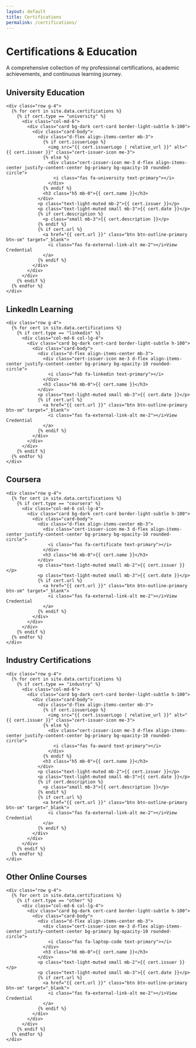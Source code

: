 ```yaml
---
layout: default
title: Certifications
permalink: /certifications/
---
```


<h1 class="display-4 text-gradient mb-5">Certifications & Education</h1>

<p class="lead mb-5">A comprehensive collection of my professional certifications, academic achievements, and continuous learning journey.</p>

<!-- University Education -->
<div class="card bg-dark-glass mb-5 border-glow">
  <div class="card-body">
    <h2 class="card-title section-title mb-4">
      <i class="fas fa-university me-2 text-primary"></i>University Education
    </h2>
    
    <div class="row g-4">
      {% for cert in site.data.certifications %}
        {% if cert.type == "university" %}
          <div class="col-md-6">
            <div class="card bg-dark cert-card border-light-subtle h-100">
              <div class="card-body">
                <div class="d-flex align-items-center mb-3">
                  {% if cert.issuerLogo %}
                    <img src="{{ cert.issuerLogo | relative_url }}" alt="{{ cert.issuer }}" class="cert-issuer-icon me-3">
                  {% else %}
                    <div class="cert-issuer-icon me-3 d-flex align-items-center justify-content-center bg-primary bg-opacity-10 rounded-circle">
                      <i class="fas fa-university text-primary"></i>
                    </div>
                  {% endif %}
                  <h3 class="h5 mb-0">{{ cert.name }}</h3>
                </div>
                <p class="text-light-muted mb-2">{{ cert.issuer }}</p>
                <p class="text-light-muted small mb-3">{{ cert.date }}</p>
                {% if cert.description %}
                  <p class="small mb-3">{{ cert.description }}</p>
                {% endif %}
                {% if cert.url %}
                  <a href="{{ cert.url }}" class="btn btn-outline-primary btn-sm" target="_blank">
                    <i class="fas fa-external-link-alt me-2"></i>View Credential
                  </a>
                {% endif %}
              </div>
            </div>
          </div>
        {% endif %}
      {% endfor %}
    </div>
  </div>
</div>

<!-- LinkedIn Learning -->
<div class="card bg-dark-glass mb-5 border-glow">
  <div class="card-body">
    <h2 class="card-title section-title mb-4">
      <i class="fab fa-linkedin me-2 text-primary"></i>LinkedIn Learning
    </h2>
    
    <div class="row g-4">
      {% for cert in site.data.certifications %}
        {% if cert.type == "linkedin" %}
          <div class="col-md-6 col-lg-4">
            <div class="card bg-dark cert-card border-light-subtle h-100">
              <div class="card-body">
                <div class="d-flex align-items-center mb-3">
                  <div class="cert-issuer-icon me-3 d-flex align-items-center justify-content-center bg-primary bg-opacity-10 rounded-circle">
                    <i class="fab fa-linkedin text-primary"></i>
                  </div>
                  <h3 class="h6 mb-0">{{ cert.name }}</h3>
                </div>
                <p class="text-light-muted small mb-3">{{ cert.date }}</p>
                {% if cert.url %}
                  <a href="{{ cert.url }}" class="btn btn-outline-primary btn-sm" target="_blank">
                    <i class="fas fa-external-link-alt me-2"></i>View Credential
                  </a>
                {% endif %}
              </div>
            </div>
          </div>
        {% endif %}
      {% endfor %}
    </div>
  </div>
</div>

<!-- Coursera -->
<div class="card bg-dark-glass mb-5 border-glow">
  <div class="card-body">
    <h2 class="card-title section-title mb-4">
      <i class="fas fa-graduation-cap me-2 text-primary"></i>Coursera
    </h2>
    
    <div class="row g-4">
      {% for cert in site.data.certifications %}
        {% if cert.type == "coursera" %}
          <div class="col-md-6 col-lg-4">
            <div class="card bg-dark cert-card border-light-subtle h-100">
              <div class="card-body">
                <div class="d-flex align-items-center mb-3">
                  <div class="cert-issuer-icon me-3 d-flex align-items-center justify-content-center bg-primary bg-opacity-10 rounded-circle">
                    <i class="fas fa-certificate text-primary"></i>
                  </div>
                  <h3 class="h6 mb-0">{{ cert.name }}</h3>
                </div>
                <p class="text-light-muted small mb-2">{{ cert.issuer }}</p>
                <p class="text-light-muted small mb-3">{{ cert.date }}</p>
                {% if cert.url %}
                  <a href="{{ cert.url }}" class="btn btn-outline-primary btn-sm" target="_blank">
                    <i class="fas fa-external-link-alt me-2"></i>View Credential
                  </a>
                {% endif %}
              </div>
            </div>
          </div>
        {% endif %}
      {% endfor %}
    </div>
  </div>
</div>

<!-- Industry Certifications -->
<div class="card bg-dark-glass mb-5 border-glow">
  <div class="card-body">
    <h2 class="card-title section-title mb-4">
      <i class="fas fa-award me-2 text-primary"></i>Industry Certifications
    </h2>
    
    <div class="row g-4">
      {% for cert in site.data.certifications %}
        {% if cert.type == "industry" %}
          <div class="col-md-6">
            <div class="card bg-dark cert-card border-light-subtle h-100">
              <div class="card-body">
                <div class="d-flex align-items-center mb-3">
                  {% if cert.issuerLogo %}
                    <img src="{{ cert.issuerLogo | relative_url }}" alt="{{ cert.issuer }}" class="cert-issuer-icon me-3">
                  {% else %}
                    <div class="cert-issuer-icon me-3 d-flex align-items-center justify-content-center bg-primary bg-opacity-10 rounded-circle">
                      <i class="fas fa-award text-primary"></i>
                    </div>
                  {% endif %}
                  <h3 class="h5 mb-0">{{ cert.name }}</h3>
                </div>
                <p class="text-light-muted mb-2">{{ cert.issuer }}</p>
                <p class="text-light-muted small mb-3">{{ cert.date }}</p>
                {% if cert.description %}
                  <p class="small mb-3">{{ cert.description }}</p>
                {% endif %}
                {% if cert.url %}
                  <a href="{{ cert.url }}" class="btn btn-outline-primary btn-sm" target="_blank">
                    <i class="fas fa-external-link-alt me-2"></i>View Credential
                  </a>
                {% endif %}
              </div>
            </div>
          </div>
        {% endif %}
      {% endfor %}
    </div>
  </div>
</div>

<!-- Other Online Courses -->
<div class="card bg-dark-glass mb-5 border-glow">
  <div class="card-body">
    <h2 class="card-title section-title mb-4">
      <i class="fas fa-laptop-code me-2 text-primary"></i>Other Online Courses
    </h2>
    
    <div class="row g-4">
      {% for cert in site.data.certifications %}
        {% if cert.type == "other" %}
          <div class="col-md-6 col-lg-4">
            <div class="card bg-dark cert-card border-light-subtle h-100">
              <div class="card-body">
                <div class="d-flex align-items-center mb-3">
                  <div class="cert-issuer-icon me-3 d-flex align-items-center justify-content-center bg-primary bg-opacity-10 rounded-circle">
                    <i class="fas fa-laptop-code text-primary"></i>
                  </div>
                  <h3 class="h6 mb-0">{{ cert.name }}</h3>
                </div>
                <p class="text-light-muted small mb-2">{{ cert.issuer }}</p>
                <p class="text-light-muted small mb-3">{{ cert.date }}</p>
                {% if cert.url %}
                  <a href="{{ cert.url }}" class="btn btn-outline-primary btn-sm" target="_blank">
                    <i class="fas fa-external-link-alt me-2"></i>View Credential
                  </a>
                {% endif %}
              </div>
            </div>
          </div>
        {% endif %}
      {% endfor %}
    </div>
  </div>
</div>
